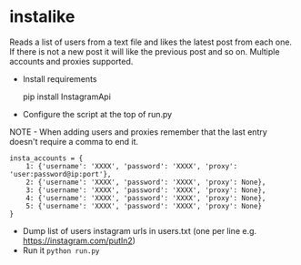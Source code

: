 # instalike

Reads a list of users from a text file and likes the latest post from each one. If there is not a new post it will like the previous post and so on. Multiple accounts and proxies supported.

* Install requirements

    pip install InstagramApi

* Configure the script at the top of run.py 

NOTE - When adding users and proxies remember that the last entry doesn't require a comma to end it.

    insta_accounts = {
        1: {'username': 'XXXX', 'password': 'XXXX', 'proxy': 'user:password@ip:port'},
        2: {'username': 'XXXX', 'password': 'XXXX', 'proxy': None},
        3: {'username': 'XXXX', 'password': 'XXXX', 'proxy': None},
        4: {'username': 'XXXX', 'password': 'XXXX', 'proxy': None},
        5: {'username': 'XXXX', 'password': 'XXXX', 'proxy': None}
    }
    
* Dump list of users instagram urls in users.txt (one per line e.g. https://instagram.com/putln2)
* Run it ```python run.py```
